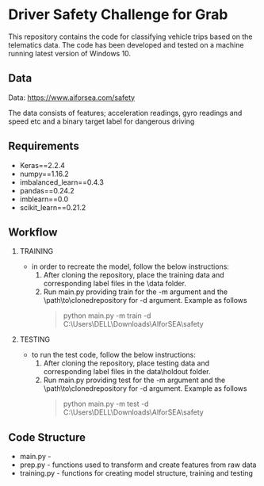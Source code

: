 # Driver Safety Challenge for Grab

This repository contains the code for classifying vehicle trips based on the telematics data.
The code has been developed and tested on a machine running latest version of Windows 10.

## Data
Data: https://www.aiforsea.com/safety

The data consists of features; acceleration readings, gyro readings and speed etc and a binary target label for dangerous driving

## Requirements
* Keras==2.2.4
* numpy==1.16.2
* imbalanced_learn==0.4.3
* pandas==0.24.2
* imblearn==0.0
* scikit_learn==0.21.2

## Workflow
1. TRAINING
   
    - in order to recreate the model, follow the below instructions:
      1. After cloning the repository, place the training data and corresponding label files in the \\data folder.
      2. Run main.py providing train for the -m argument and the \\path\\to\\clonedrepository for -d argument. Example as follows
          > python main.py -m train -d C:\Users\DELL\Downloads\AIforSEA\safety
2. TESTING

    - to run the test code, follow the below instructions:
      1. After cloning the repository, place testing data and corresponding label files in the data\\holdout folder.
      2. Run main.py providing test for the -m argument and the \\path\\to\\clonedrepository for -d argument. Example as follows
          > python main.py -m test -d C:\Users\DELL\Downloads\AIforSEA\safety

## Code Structure

- main.py - 
- prep.py - functions used to transform and create features from raw data 
- training.py - functions for creating model structure, training and testing
